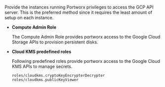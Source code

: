 Provide the instances running Portworx privileges to access the GCP API server. This is the preferred method since it requires the least amount of setup on each instance.

- **Compute Admin Role**

    The Compute Admin Role provides portworx access to the Google Cloud Storage APIs to provision persistent disks.

- **Cloud KMS predefined roles**

    Following predefined roles provide portworx access to the Google Cloud KMS APIs to manage secrets.

    ```
    roles/cloudkms.cryptoKeyEncrypterDecrypter
    roles/cloudkms.publicKeyViewer
    ```